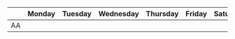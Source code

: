 | | Monday | Tuesday | Wednesday | Thursday | Friday | Saturday | Sunday |
| ---- | ---- | ---- | ---- | ---- | ---- | ---- | ---- | 
| AA